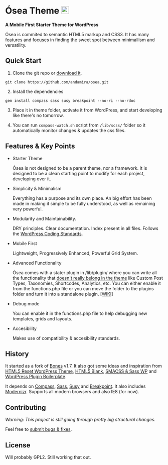 # Ósea Theme <img src="https://raw.githubusercontent.com/andamira/osea/master/lib/img/apple-touch-icon.png" alt="Icon" title="Ósea means 'from the nature of the bone' in spanish" width="24" height="24">

**A Mobile First Starter Theme for WordPress**

Ósea is commited to semantic HTML5 markup and CSS3. It has many features and focuses in finding the sweet spot between minimallism and versatility.

## Quick Start

1. Clone the git repo or [download it](https://github.com/andamira/osea/archive/master.zip).

  `git clone https://github.com/andamira/osea.git`

2. Install the dependencies

  `gem install compass sass susy breakpoint --no-ri --no-rdoc`

3. Place it in theme folder, activate it from WordPress, and start developing like there's no tomorrow.

4. You can run `compass-watch.sh` script from `/lib/scss/` folder so it automatically monitor changes & updates the css files.

## Features & Key Points

* Starter Theme

  Ósea is not designed to be a parent theme, nor a framework. It is designed to be a clean starting point to modify for each project, developing over it.

* Simplicity & Minimalism

  Everything has a purpose and its own place. An big effort has been made in making it simple to be fully understood, as well as remaining very powerful.

* Modularity and Maintainability.

  DRY principles. Clear documentation. Index present in all files. Follows the [WordPress Coding Standards](https://make.wordpress.org/core/handbook/coding-standards/).

* Mobile First

  Lightweight, Progressively Enhanced, Powerful Grid System.

* Advanced Functionality

  Ósea comes with a stater plugin in /lib/plugin/ where you can write all the functionality that [doesn't really belong in the theme](http://justintadlock.com/archives/2013/09/14/why-custom-post-types-belong-in-plugins) like Custom Post Types, Taxonomies, Shortcodes, Analytics, etc. You can either enable it from the functions.php file or you can move the folder to the plugins folder and turn it into a standalone plugin. [[WIKI]](https://github.com/andamira/osea/wiki/Plugin)

* Debug mode

  You can enable it in the functions.php file to help debugging new templates, grids and layouts.

* Accesibility

  Makes use of compatibility & accesibility standards.

## History

It started as a fork of [Bones](https://github.com/eddiemachado/bones) v1.7. It also got some ideas and inspiration from [HTML5 Reset WordPress Theme](https://github.com/murtaugh/HTML5-Reset-WordPress-Theme), [HTML5 Blank](https://github.com/toddmotto/html5blank), [SMACSS & Sass WP](https://github.com/websanya/smacss-sass-wp) and [WordPress Plugin Boilerplate](https://github.com/tommcfarlin/WordPress-Plugin-Boilerplate).

It depends on [Compass](http://compass-style.org), [Sass](http://sass-lang.com/), [Susy](http://susy.oddbird.net/) and [Breakpoint](http://breakpoint-sass.com/). It also includes [Modernizr](http://modernizr.com/). Supports all modern browsers and also IE8 (for now).


## Contributing

_Warning: This project is still going through pretty big structural changes._

Feel free to [submit bugs & fixes](https://github.com/andamira/osea/issues).

## License

Will probably GPL2. Still working that out.

